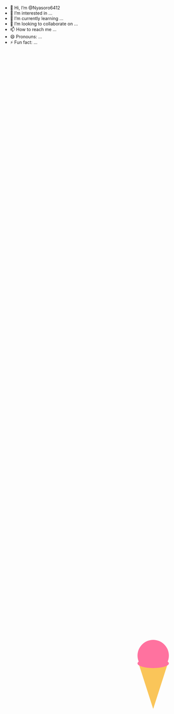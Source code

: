 - 👋 Hi, I’m @Nyasoro6412
- 👀 I’m interested in ...
- 🌱 I’m currently learning ...
- 💞️ I’m looking to collaborate on ...
- 📫 How to reach me ...
- 😄 Pronouns: ...
- ⚡ Fun fact: ...

<!---
Nyasoro6412/Nyasoro6412 is a ✨ special ✨ repository because its `README.md` (this file) appears on your GitHub profile.
You can click the Preview link to take a look at your changes.
--->
<!DOCTYPE html>
<html lang="en">
<head>
    <meta charset="UTF-8">
    <meta name="viewport" content="width=device-width, initial-scale=1.0">
    <title>Doctor Icecream</title>
    <style>
        *{
            margin: 0;
            padding: 0;
        }
        .icecream{
            display: flex;
            flex-direction: column;
            justify-content: center;
            align-items: center;
            height: 100vh;
            width: 100vw;
        }
        .ice{
            background-color: #FF729F;
            width: 100px;
            height: 100px;
            border-radius: 100%;
            position: relative;
        }
        .ice::after{
            content: '';
            position: absolute;
            bottom: 10px;
            left: 0px;
            height: 30px;
            background: #FF729F;
            width: 100px;
            border-radius: 100%;
            z-index: 2;
        }
        .cone{
            margin-top: -20px;
            height: 0px;
            width: 0px;
            border-right: 45px solid transparent;
            border-left: 45px solid transparent;
            border-top: 140px solid #fac559;
            z-index: 1;
        }
    </style>
</head>
<body>
    <div class="icecream">
        <div class="ice"></div>
        <div class="cone"></div>
    </div>
</body>
</html>
